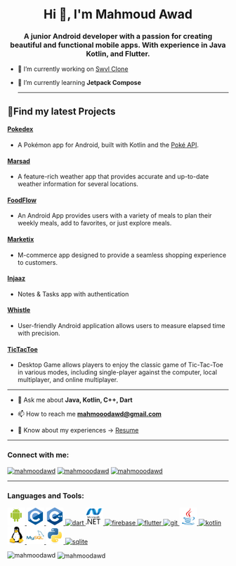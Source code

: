 <h1 align="center">Hi 👋, I'm Mahmoud Awad</h1>
<h3 align="center">A junior Android developer with a passion for creating beautiful and functional mobile apps. With experience in Java Kotlin, and Flutter.</h3>

- 🔭 I’m currently working on [Swvl Clone](https://github.com/mahmoodawd/SwvlClone)

- 🌱 I’m currently learning **Jetpack Compose**
  
  ---

## 🔭Find my latest Projects

  #### [Pokedex](https://github.com/mahmoodawd/Pokedex)
  -  A Pokémon app for Android, built with Kotlin and the [Poké API](https://pokeapi.co/).

  #### [Marsad](https://github.com/mahmoodawd/Marsad)
  -  A  feature-rich weather app that provides accurate and up-to-date weather information for several locations.

  #### [FoodFlow](https://github.com/mahmoodawd/FoodFlow)
  - An Android App provides users with a variety of meals to plan their weekly meals, add to favorites, or just explore meals.

  #### [Marketix](https://github.com/mahmoodawd/Marketix)
  -  M-commerce app designed to provide a seamless shopping experience to customers.

  #### [Injaaz](https://github.com/mahmoodawd/oibsip-Injaaz)
  -  Notes & Tasks app with authentication

  #### [Whistle](https://github.com/mahmoodawd/oibsip-Whistle)
  -  User-friendly Android application allows users to measure elapsed time with precision.
  
  #### [TicTacToe](https://github.com/mahmoodawd/TicTacToe)
  -  Desktop Game allows players to enjoy the classic game of Tic-Tac-Toe in various modes, including single-player against the computer, local multiplayer, and online multiplayer.
---

- 💬 Ask me about **Java, Kotlin, C++, Dart**

- 📫 How to reach me **mahmooodawd@gmail.com**

- 📄 Know about my experiences -> [Resume](https://docs.google.com/document/d/1F7TdtKEq6fL4YswehN9XrePffFIagrd1Xl5pEs8cvy4/edit?usp=sharing)
  
---
<h3 align="left">Connect with me:</h3>
<p align="left">
<a href="https://linkedin.com/in/mahmoodawd" target="blank"><img align="center" src="https://raw.githubusercontent.com/rahuldkjain/github-profile-readme-generator/master/src/images/icons/Social/linked-in-alt.svg" alt="mahmoodawd" height="30" width="40" /></a>
<a href="https://wa.me/+201141680631" target="blank"><img align="center" src="https://raw.githubusercontent.com/rahuldkjain/github-profile-readme-generator/master/src/images/icons/Social/whatsapp.svg" alt="mahmooodawd" height="30" width="40" /></a>
<a href="mailto:mahmooodawd@gmail.com" target="blank"><img align="center" src="https://www.svgrepo.com/download/223047/gmail.svg" alt="mahmooodawd" height="30" width="40" /></a>
</p>

---
<h3 align="left">Languages and Tools:</h3>
<p align="left"> <a href="https://developer.android.com" target="_blank" rel="noreferrer"> <img src="https://raw.githubusercontent.com/devicons/devicon/master/icons/android/android-original-wordmark.svg" alt="android" width="40" height="40"/> </a> <a href="https://www.cprogramming.com/" target="_blank" rel="noreferrer"> <img src="https://raw.githubusercontent.com/devicons/devicon/master/icons/c/c-original.svg" alt="c" width="40" height="40"/> </a> <a href="https://www.w3schools.com/cpp/" target="_blank" rel="noreferrer"> <img src="https://raw.githubusercontent.com/devicons/devicon/master/icons/cplusplus/cplusplus-original.svg" alt="cplusplus" width="40" height="40"/> </a> <a href="https://dart.dev" target="_blank" rel="noreferrer"> <img src="https://www.vectorlogo.zone/logos/dartlang/dartlang-icon.svg" alt="dart" width="40" height="40"/> </a> <a href="https://dotnet.microsoft.com/" target="_blank" rel="noreferrer"> <img src="https://raw.githubusercontent.com/devicons/devicon/master/icons/dot-net/dot-net-original-wordmark.svg" alt="dotnet" width="40" height="40"/> </a> <a href="https://firebase.google.com/" target="_blank" rel="noreferrer"> <img src="https://www.vectorlogo.zone/logos/firebase/firebase-icon.svg" alt="firebase" width="40" height="40"/> </a> <a href="https://flutter.dev" target="_blank" rel="noreferrer"> <img src="https://www.vectorlogo.zone/logos/flutterio/flutterio-icon.svg" alt="flutter" width="40" height="40"/> </a> <a href="https://git-scm.com/" target="_blank" rel="noreferrer"> <img src="https://www.vectorlogo.zone/logos/git-scm/git-scm-icon.svg" alt="git" width="40" height="40"/> </a> <a href="https://www.java.com" target="_blank" rel="noreferrer"> <img src="https://raw.githubusercontent.com/devicons/devicon/master/icons/java/java-original.svg" alt="java" width="40" height="40"/> </a> <a href="https://kotlinlang.org" target="_blank" rel="noreferrer"> <img src="https://www.vectorlogo.zone/logos/kotlinlang/kotlinlang-icon.svg" alt="kotlin" width="40" height="40"/> </a> <a href="https://www.linux.org/" target="_blank" rel="noreferrer"> <img src="https://raw.githubusercontent.com/devicons/devicon/master/icons/linux/linux-original.svg" alt="linux" width="40" height="40"/> </a> <a href="https://www.mysql.com/" target="_blank" rel="noreferrer"> <img src="https://raw.githubusercontent.com/devicons/devicon/master/icons/mysql/mysql-original-wordmark.svg" alt="mysql" width="40" height="40"/> </a> <a href="https://www.python.org" target="_blank" rel="noreferrer"> <img src="https://raw.githubusercontent.com/devicons/devicon/master/icons/python/python-original.svg" alt="python" width="40" height="40"/> </a> <a href="https://www.sqlite.org/" target="_blank" rel="noreferrer"> <img src="https://www.vectorlogo.zone/logos/sqlite/sqlite-icon.svg" alt="sqlite" width="40" height="40"/> </a> </p>

<p><img align="left" src="https://github-readme-stats.vercel.app/api/top-langs?username=mahmoodawd&show_icons=true&locale=en&layout=compact" alt="mahmoodawd" /></p>

<p>&nbsp;<img align="center" src="https://github-readme-stats.vercel.app/api?username=mahmoodawd&show_icons=true&locale=en" alt="mahmoodawd" /></p>
